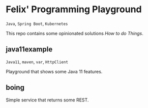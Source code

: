 # Felix' Programming Playground

`Java`, `Spring Boot`, `Kubernetes`

This repo contains some opinionated solutions *How to do Things*.

## java11example

`Java11`, `maven`, `var`, `HttpClient`

Playground that shows some Java 11 features.

## boing

Simple service that returns some REST.
